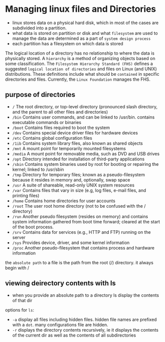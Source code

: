 # Managing linux files and Directories

- linux stores data on a physical hard disk, which in most of the cases are subdivided into a partition.
- what data is stored on partition or disk and what `filesystem` are used to manage the data are determined as a part of `system design process`
- each partition has a filesystem on which data is stored

The logical location of a directory has no relationship to where the data is physically stored. A `hierarchy` is a method of organizing objects based on some classification. The `Filesystem Hierarchy Standard (FHS)` defines a suggested `logical location of directories` and files on Linux (and UNIX) distributions. These definitions include what should be `contained` in specific directories and files.
Currently, the `Linux Foundation` manages the FHS.

## purpose of directories

- `/` The root directory, or top-level directory (pronounced slash directory, and the parent to all other files and directories)
- `/bin` Contains user commands, and can be linked to /usr/bin. contains executable commands or binaries
- `/boot` Contains files required to boot the system
- `/dev` Contains special device driver files for hardware devices
- `/etc` Contains global configuration files
- `/1ib` Contains system library files, also known as shared objects
- `/mnt` A mount point for temporarily mounted filesystems
- `/media` A mount point for removable media, such as DVD and USB drives
- `/opt` Directory intended for installation of third-party applications
- `/sbin` Contains system binaries used by root for booting or repairing the kernel; linked to /usr/sbin
- `/tmp` Directory for temporary files; known as a pseudo-filesystem because it resides in memory and, optionally, swap space
- `/usr` A suite of shareable, read-only UNIX system resources
- `/var` Contains files that vary in size (e.g, log files, e-mail files, and printing files)
- `/home` Contains home directories for user accounts
- `/root` The user root home directory (not to be confused with the / directory)
- `/run` Another pseudo filesystem (resides on memory) and contains system information gathered from boot time forward; cleared at the start of the boot process.
- `/srv` Contains data for services (e.g., HTTP and FTP) running on the server
- `/sys` Provides device, driver, and some kernel information
- `/proc` Another pseudo-filesystem that contains process and hardware information

the `absolute path` to a file is the path from the root (/) directory. it always begin with /

## viewing deirectory contents with ls

- when you provide an absolute path to a directory ls display the contents of that dir

options for `ls`:

- `-a` display all files including hidden files. hidden file names are prefixed with a `dot`. many configurations file are hidden.
- `-r` displays the directory contents recursively, ie it displays the contents of the current dir as well as the contents of all subdirectories
